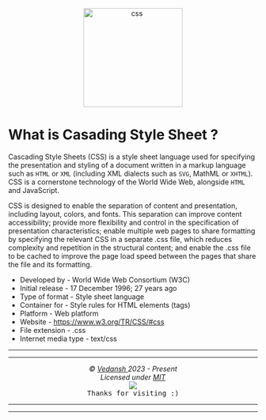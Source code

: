 <div align="center">
    <img
        src="https://cdn.jsdelivr.net/gh/offensive-vk/Icons@master/css3/css3-original.svg"
        height=200
        width=200
        alt="css"
    >
</div>

# **What is Casading Style Sheet** ?

Cascading Style Sheets (CSS) is a style sheet language used for specifying the presentation and styling of a document written in a markup language such as `HTML` or `XML` (including XML dialects such as `SVG`, MathML or `XHTML`). CSS is a cornerstone technology of the World Wide Web, alongside `HTML` and JavaScript.

CSS is designed to enable the separation of content and presentation, including layout, colors, and fonts. This separation can improve content accessibility; provide more flexibility and control in the specification of presentation characteristics; enable multiple web pages to share formatting by specifying the relevant CSS in a separate .css file, which reduces complexity and repetition in the structural content; and enable the .css file to be cached to improve the page load speed between the pages that share the file and its formatting.

- Developed by - World Wide Web Consortium (W3C)
- Initial release - 17 December 1996; 27 years ago
- Type of format - Style sheet language
- Container for - Style rules for HTML elements (tags)
- Platform - Web platform
- Website	- https://www.w3.org/TR/CSS/#css
- File extension - .css
- Internet media type - text/css

***
***

<p align="center">
  <i>&copy; <a href="https://github.com/offensive-vk/">Vedansh </a> 2023 - Present</i><br>
  <i>Licensed under <a href="https://mit-license.org/">MIT</a></i><br>
  <a href="https://github.com/npm-run-test"><img src="https://i.ibb.co/4KtpYxb/octocat-clean-mini.png" /></a><br>
  <kbd>Thanks for visiting :)</kbd>
</p>

***
***
